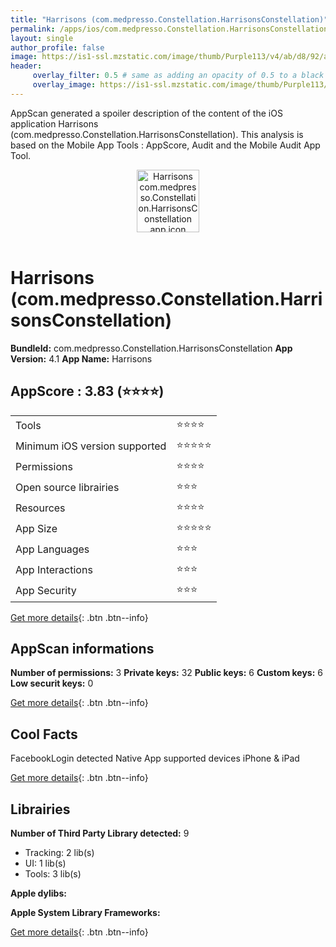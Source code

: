 ```yaml
---
title: "Harrisons (com.medpresso.Constellation.HarrisonsConstellation)"
permalink: /apps/ios/com.medpresso.Constellation.HarrisonsConstellation.html
layout: single
author_profile: false
image: https://is1-ssl.mzstatic.com/image/thumb/Purple113/v4/ab/d8/92/abd8928c-95ff-9298-e801-52cca02c5acc/Harrisons-0-0-1x_U007emarketing-0-0-0-7-0-0-85-220.png/512x512bb.jpg
header: 
     overlay_filter: 0.5 # same as adding an opacity of 0.5 to a black background
     overlay_image: https://is1-ssl.mzstatic.com/image/thumb/Purple113/v4/ab/d8/92/abd8928c-95ff-9298-e801-52cca02c5acc/Harrisons-0-0-1x_U007emarketing-0-0-0-7-0-0-85-220.png/512x512bb.jpg
---
```

AppScan generated a spoiler description of the content of the iOS application Harrisons (com.medpresso.Constellation.HarrisonsConstellation). This analysis is based on the Mobile App Tools : AppScore, Audit and the Mobile Audit App Tool.

  
  
<div style="text-align: center;"><img src="https://is1-ssl.mzstatic.com/image/thumb/Purple113/v4/ab/d8/92/abd8928c-95ff-9298-e801-52cca02c5acc/Harrisons-0-0-1x_U007emarketing-0-0-0-7-0-0-85-220.png/512x512bb.jpg" width="100" height="100" alt="Harrisons com.medpresso.Constellation.HarrisonsConstellation app icon"></div></br>
  
# Harrisons (com.medpresso.Constellation.HarrisonsConstellation)

**BundleId:** com.medpresso.Constellation.HarrisonsConstellation
**App Version:** 4.1
**App Name:** Harrisons


## AppScore : 3.83 (⭐️⭐️⭐️⭐️) 

<table>
<tr><td> Tools </td><td> ⭐️⭐️⭐️⭐️ </td></tr>
<tr><td> Minimum iOS version supported </td><td> ⭐️⭐️⭐️⭐️⭐️ </td></tr>
<tr><td> Permissions </td><td> ⭐️⭐️⭐️⭐️ </td></tr>
<tr><td> Open source librairies </td><td> ⭐️⭐️⭐️ </td></tr>
<tr><td> Resources </td><td> ⭐️⭐️⭐️⭐️ </td></tr>
<tr><td> App Size </td><td> ⭐️⭐️⭐️⭐️⭐️ </td></tr>
<tr><td> App Languages </td><td> ⭐️⭐️⭐️ </td></tr>
<tr><td> App Interactions </td><td> ⭐️⭐️⭐️ </td></tr>
<tr><td> App Security </td><td> ⭐️⭐️⭐️ </td></tr>
</table>

[Get more details](/pricing.html){: .btn .btn--info}  
  
## AppScan informations 

**Number of permissions:** 3
**Private keys:** 32
**Public keys:** 6
**Custom keys:** 6
**Low securit keys:** 0
  
[Get more details](/pricing.html){: .btn .btn--info}

## Cool Facts

FacebookLogin detected
Native App
supported devices iPhone & iPad
  
[Get more details](/pricing.html){: .btn .btn--info}

## Librairies 
**Number of Third Party Library detected:** 9
- Tracking: 2 lib(s)
- UI: 1 lib(s)
- Tools: 3 lib(s)

**Apple dylibs:**


**Apple System Library Frameworks:**


  
[Get more details](/pricing.html){: .btn .btn--info}

